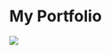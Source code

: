 # My Portfolio

![](https://user-images.githubusercontent.com/65143821/235398170-fdcbe2a5-a1fc-4fdd-be1b-5175d490bd68.png)
